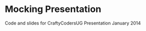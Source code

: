Mocking Presentation
====================

Code and slides for CraftyCodersUG Presentation January 2014
